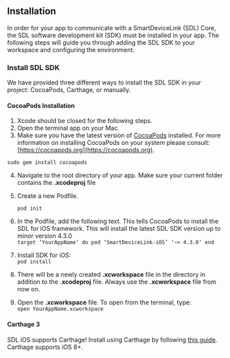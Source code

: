 ## Installation
In order for your app to communicate with a SmartDeviceLink (SDL) Core, the SDL software development kit (SDK) must be installed in your app. The following steps will guide you through adding the SDL SDK to your workspace and configuring the environment.
### Install SDL SDK
We have provided three different ways to install the SDL SDK in your project: CocoaPods, Carthage, or manually.
#### CocoaPods Installation
1. Xcode should be closed for the following steps.
2. Open the terminal app on your Mac.
3. Make sure you have the latest version of [CocoaPods](https://cocoapods.org) installed. For more information on installing CocoaPods on your system please consult: [https://cocoapods.org](https://cocoapods.org).

  ```
sudo gem install cocoapods
  ```
4. Navigate to the root directory of your app. Make sure your current folder contains the **.xcodeproj** file
5. Create a new Podfile.

   ```
   pod init
   ```
6. In the Podfile, add the following text. This tells CocoaPods to install the SDL for iOS framework. This will install the latest SDL SDK version up to minor version 4.3.0  
        ```
        target ‘YourAppName’ do
          pod ‘SmartDeviceLink-iOS’ ‘~> 4.3.0’
        end
        ```
7. Install SDK for iOS:  
        ```
        pod install
        ```
8. There will be a newly created **.xcworkspace** file in the directory in addition to the **.xcodeproj** file. Always use the **.xcworkspace** file from now on.
9. Open the **.xcworkspace** file. To open from the  terminal, type:  
        ```
        open YourAppName.xcworkspace
        ```

#### Carthage 3
SDL iOS supports Carthage! Install using Carthage by following [this guide](https://github.com/Carthage/Carthage#adding-frameworks-to-an-application). Carthage supports iOS 8+.
